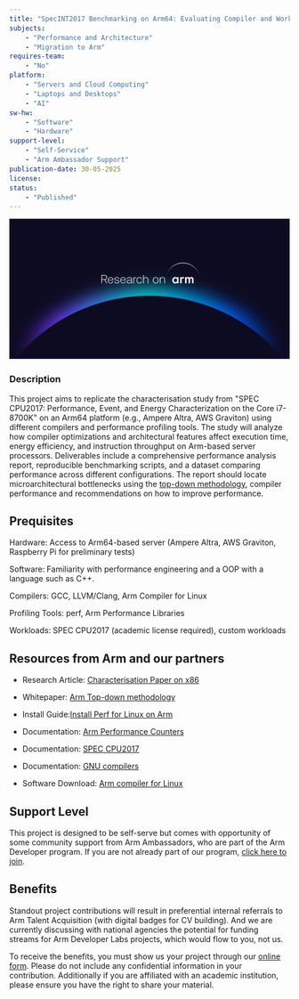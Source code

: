 ```yaml
---
title: "SpecINT2017 Benchmarking on Arm64: Evaluating Compiler and Workload Performance"
subjects:
    - "Performance and Architecture"
    - "Migration to Arm"
requires-team:
    - "No"
platform:
    - "Servers and Cloud Computing"
    - "Laptops and Desktops"
    - "AI"
sw-hw:
    - "Software"
    - "Hardware"
support-level: 
    - "Self-Service"
    - "Arm Ambassador Support"
publication-date: 30-05-2025
license:
status:
    - "Published" 
---
```


![research_on_arm](../../images/Research_on_arm_banner.png)


### Description

This project aims to replicate the characterisation study from "SPEC CPU2017: Performance, Event, and Energy Characterization on the Core i7-8700K" on an Arm64 platform (e.g., Ampere Altra, AWS Graviton) using different compilers and performance profiling tools. The study will analyze how compiler optimizations and architectural features affect execution time, energy efficiency, and instruction throughput on Arm-based server processors. Deliverables include a comprehensive performance analysis report, reproducible benchmarking scripts, and a dataset comparing performance across different configurations. The report should locate microarchitectural bottlenecks using the [top-down methodology](https://developer.arm.com/documentation/109542/0100/Arm-Topdown-methodology), compiler performance and recommendations on how to improve performance.

## Prequisites

Hardware: Access to Arm64-based server (Ampere Altra, AWS Graviton, Raspberry Pi for preliminary tests)

Software: Familiarity with performance engineering and a OOP with a language such as C++. 

Compilers: GCC, LLVM/Clang, Arm Compiler for Linux

Profiling Tools: perf, Arm Performance Libraries

Workloads: SPEC CPU2017 (academic license required), custom workloads

## Resources from Arm and our partners

- Research Article: [Characterisation Paper on x86](https://research.spec.org/icpe_proceedings/2019/proceedings/p111.pdf)

- Whitepaper: [Arm Top-down methodology](https://developer.arm.com/documentation/109542/0100/Arm-Topdown-methodology)

- Install Guide:[Install Perf for Linux on Arm](https://learn.arm.com/install-guides/perf/)

- Documentation: [Arm Performance Counters](https://developer.arm.com/documentation/ddi0379/a/Introduction/Performance-counters)

- Documentation: [SPEC CPU2017 ](https://www.spec.org/cpu2017/results/)

- Documentation: [GNU compilers](https://gcc.gnu.org/)

- Software Download: [Arm compiler for Linux](https://developer.arm.com/Tools%20and%20Software/Arm%20Compiler%20for%20Linux)

## Support Level

This project is designed to be self-serve but comes with opportunity of some community support from Arm Ambassadors, who are part of the Arm Developer program. If you are not already part of our program, [click here to join](https://www.arm.com/resources/developer-program?#register).


## Benefits 

Standout project contributions will result in preferential internal referrals to Arm Talent Acquisition (with digital badges for CV building).  And we are currently discussing with national agencies the potential for funding streams for Arm Developer Labs projects, which would flow to you, not us.

To receive the benefits, you must show us your project through our [online form](https://forms.office.com/e/VZnJQLeRhD). Please do not include any confidential information in your contribution. Additionally if you are affiliated with an academic institution, please ensure you have the right to share your material.